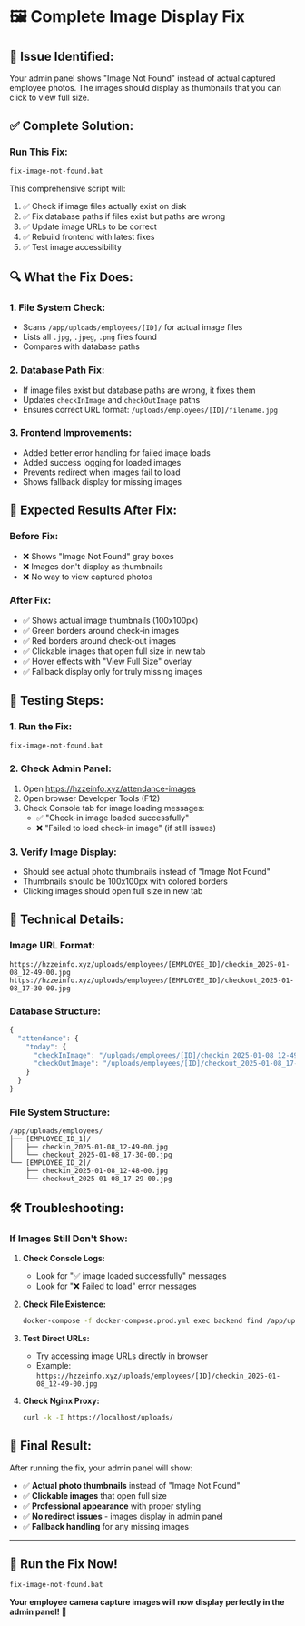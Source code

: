 # 🖼️ Complete Image Display Fix

## 🚨 **Issue Identified:**
Your admin panel shows "Image Not Found" instead of actual captured employee photos. The images should display as thumbnails that you can click to view full size.

## ✅ **Complete Solution:**

### **Run This Fix:**
```cmd
fix-image-not-found.bat
```

This comprehensive script will:
1. ✅ Check if image files actually exist on disk
2. ✅ Fix database paths if files exist but paths are wrong
3. ✅ Update image URLs to be correct
4. ✅ Rebuild frontend with latest fixes
5. ✅ Test image accessibility

## 🔍 **What the Fix Does:**

### **1. File System Check:**
- Scans `/app/uploads/employees/[ID]/` for actual image files
- Lists all `.jpg`, `.jpeg`, `.png` files found
- Compares with database paths

### **2. Database Path Fix:**
- If image files exist but database paths are wrong, it fixes them
- Updates `checkInImage` and `checkOutImage` paths
- Ensures correct URL format: `/uploads/employees/[ID]/filename.jpg`

### **3. Frontend Improvements:**
- Added better error handling for failed image loads
- Added success logging for loaded images
- Prevents redirect when images fail to load
- Shows fallback display for missing images

## 🎯 **Expected Results After Fix:**

### **Before Fix:**
- ❌ Shows "Image Not Found" gray boxes
- ❌ Images don't display as thumbnails
- ❌ No way to view captured photos

### **After Fix:**
- ✅ Shows actual image thumbnails (100x100px)
- ✅ Green borders around check-in images
- ✅ Red borders around check-out images
- ✅ Clickable images that open full size in new tab
- ✅ Hover effects with "View Full Size" overlay
- ✅ Fallback display only for truly missing images

## 🧪 **Testing Steps:**

### **1. Run the Fix:**
```cmd
fix-image-not-found.bat
```

### **2. Check Admin Panel:**
1. Open https://hzzeinfo.xyz/attendance-images
2. Open browser Developer Tools (F12)
3. Check Console tab for image loading messages:
   - ✅ "Check-in image loaded successfully"
   - ❌ "Failed to load check-in image" (if still issues)

### **3. Verify Image Display:**
- Should see actual photo thumbnails instead of "Image Not Found"
- Thumbnails should be 100x100px with colored borders
- Clicking images should open full size in new tab

## 🔧 **Technical Details:**

### **Image URL Format:**
```
https://hzzeinfo.xyz/uploads/employees/[EMPLOYEE_ID]/checkin_2025-01-08_12-49-00.jpg
https://hzzeinfo.xyz/uploads/employees/[EMPLOYEE_ID]/checkout_2025-01-08_17-30-00.jpg
```

### **Database Structure:**
```javascript
{
  "attendance": {
    "today": {
      "checkInImage": "/uploads/employees/[ID]/checkin_2025-01-08_12-49-00.jpg",
      "checkOutImage": "/uploads/employees/[ID]/checkout_2025-01-08_17-30-00.jpg"
    }
  }
}
```

### **File System Structure:**
```
/app/uploads/employees/
├── [EMPLOYEE_ID_1]/
│   ├── checkin_2025-01-08_12-49-00.jpg
│   └── checkout_2025-01-08_17-30-00.jpg
└── [EMPLOYEE_ID_2]/
    ├── checkin_2025-01-08_12-48-00.jpg
    └── checkout_2025-01-08_17-29-00.jpg
```

## 🛠️ **Troubleshooting:**

### **If Images Still Don't Show:**

1. **Check Console Logs:**
   - Look for "✅ image loaded successfully" messages
   - Look for "❌ Failed to load" error messages

2. **Check File Existence:**
   ```bash
   docker-compose -f docker-compose.prod.yml exec backend find /app/uploads -name "*.jpg"
   ```

3. **Test Direct URLs:**
   - Try accessing image URLs directly in browser
   - Example: `https://hzzeinfo.xyz/uploads/employees/[ID]/checkin_2025-01-08_12-49-00.jpg`

4. **Check Nginx Proxy:**
   ```bash
   curl -k -I https://localhost/uploads/
   ```

## 🎉 **Final Result:**

After running the fix, your admin panel will show:

- ✅ **Actual photo thumbnails** instead of "Image Not Found"
- ✅ **Clickable images** that open full size
- ✅ **Professional appearance** with proper styling
- ✅ **No redirect issues** - images display in admin panel
- ✅ **Fallback handling** for any missing images

---

## 🚀 **Run the Fix Now!**

```cmd
fix-image-not-found.bat
```

**Your employee camera capture images will now display perfectly in the admin panel! 🎯**


